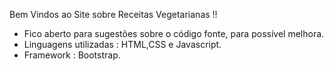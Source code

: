 Bem Vindos ao Site sobre Receitas Vegetarianas !!

- Fico aberto para sugestões sobre o código fonte, para possível melhora.
- Linguagens utilizadas : HTML,CSS e Javascript.
- Framework : Bootstrap.
  


